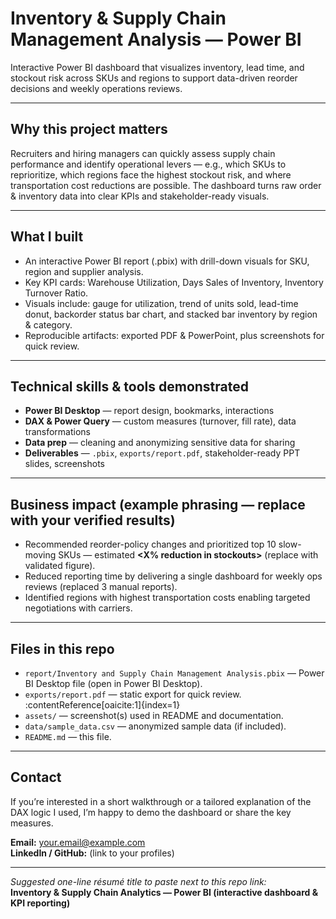 # Inventory & Supply Chain Management Analysis — Power BI

Interactive Power BI dashboard that visualizes inventory, lead time, and stockout risk across SKUs and regions to support data-driven reorder decisions and weekly operations reviews.

---

## Why this project matters
Recruiters and hiring managers can quickly assess supply chain performance and identify operational levers — e.g., which SKUs to reprioritize, which regions face the highest stockout risk, and where transportation cost reductions are possible. The dashboard turns raw order & inventory data into clear KPIs and stakeholder-ready visuals.



---

## What I built
- An interactive Power BI report (.pbix) with drill-down visuals for SKU, region and supplier analysis.
- Key KPI cards: Warehouse Utilization, Days Sales of Inventory, Inventory Turnover Ratio.
- Visuals include: gauge for utilization, trend of units sold, lead-time donut, backorder status bar chart, and stacked bar inventory by region & category.
- Reproducible artifacts: exported PDF & PowerPoint, plus screenshots for quick review.

---

## Technical skills & tools demonstrated
- **Power BI Desktop** — report design, bookmarks, interactions  
- **DAX & Power Query** — custom measures (turnover, fill rate), data transformations  
- **Data prep** — cleaning and anonymizing sensitive data for sharing  
- **Deliverables** — `.pbix`, `exports/report.pdf`, stakeholder-ready PPT slides, screenshots

---

## Business impact (example phrasing — replace with your verified results)
- Recommended reorder-policy changes and prioritized top 10 slow-moving SKUs — estimated **\<X% reduction in stockouts\>** (replace with validated figure).  
- Reduced reporting time by delivering a single dashboard for weekly ops reviews (replaced 3 manual reports).  
- Identified regions with highest transportation costs enabling targeted negotiations with carriers.

---

## Files in this repo
- `report/Inventory and Supply Chain Management Analysis.pbix` — Power BI Desktop file (open in Power BI Desktop).  
- `exports/report.pdf` — static export for quick review. :contentReference[oaicite:1]{index=1}  
- `assets/` — screenshot(s) used in README and documentation.  
- `data/sample_data.csv` — anonymized sample data (if included).  
- `README.md` — this file.

---

## Contact
If you’re interested in a short walkthrough or a tailored explanation of the DAX logic I used, I’m happy to demo the dashboard or share the key measures.

**Email:** your.email@example.com  
**LinkedIn / GitHub:** (link to your profiles)

---

*Suggested one-line résumé title to paste next to this repo link:*  
**Inventory & Supply Chain Analytics — Power BI (interactive dashboard & KPI reporting)**


